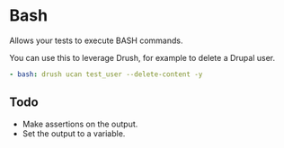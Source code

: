 # Bash

Allows your tests to execute BASH commands.

You can use this to leverage Drush, for example to delete a Drupal user.

```yaml
- bash: drush ucan test_user --delete-content -y
```

## Todo

- Make assertions on the output.
- Set the output to a variable.
